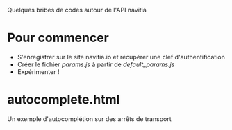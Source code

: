 Quelques bribes de codes autour de l'API navitia

# Pour commencer

* S'enregistrer sur le site navitia.io et récupérer une clef d'authentification
* Créer le fichier *params.js* à partir de *default_params.js*
* Expérimenter !

# autocomplete.html
Un exemple d'autocomplétion sur des arrêts de transport
